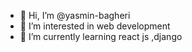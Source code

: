 - 👋 Hi, I’m @yasmin-bagheri
- 👀 I’m interested in web development
- 🌱 I’m currently learning react js ,django


<!---
yasmin-bagheri/yasmin-bagheri is a ✨ special ✨ repository because its `README.md` (this file) appears on your GitHub profile.
You can click the Preview link to take a look at your changes.
--->
